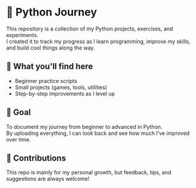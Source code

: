 # 🐍 Python Journey  

This repository is a collection of my Python projects, exercises, and experiments.  
I created it to track my progress as I learn programming, improve my skills, and build cool things along the way.  

## 📌 What you'll find here
- Beginner practice scripts  
- Small projects (games, tools, utilities)  
- Step-by-step improvements as I level up  

## 🎯 Goal
To document my journey from beginner to advanced in Python.  
By uploading everything, I can look back and see how much I’ve improved over time.  

## 🤝 Contributions
This repo is mainly for my personal growth, but feedback, tips, and suggestions are always welcome!  
